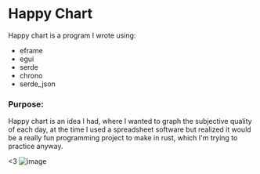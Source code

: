 # Happy Chart
Happy chart is a program I wrote using:
- eframe
- egui
- serde
- chrono
- serde_json
### Purpose:
Happy chart is an idea I had, where I wanted to graph the subjective quality of each day, at the time I used a spreadsheet software but realized it would be a really fun programming project to make in rust, which I'm trying to practice anyway.

<3
![image](https://i.imgur.com/TNfpzQz.png)
